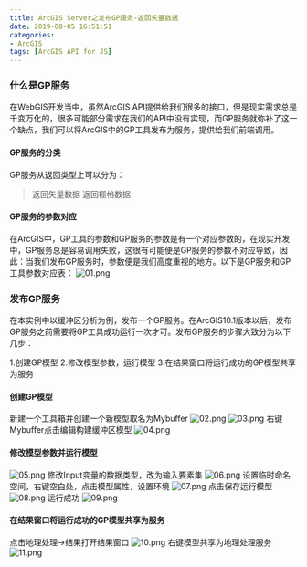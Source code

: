 ```yaml
---
title: ArcGIS Server之发布GP服务-返回矢量数据
date: 2019-08-05 16:51:51
categories:
- ArcGIS
tags: [ArcGIS API for JS]
---
```

### 什么是GP服务
在WebGIS开发当中，虽然ArcGIS API提供给我们很多的接口，但是现实需求总是千变万化的，很多可能部分需求在我们的API中没有实现，而GP服务就弥补了这一个缺点，我们可以将ArcGIS中的GP工具发布为服务，提供给我们前端调用。
#### GP服务的分类
GP服务从返回类型上可以分为：
>返回矢量数据
>返回栅格数据

#### GP服务的参数对应
在ArcGIS中，GP工具的参数和GP服务的参数是有一个对应参数的，在现实开发中，GP服务总是容易调用失败，这很有可能便是GP服务的参数不对应导致，因此：当我们发布GP服务时，参数便是我们高度重视的地方。以下是GP服务和GP工具参数对应表：
![01.png](01.png)
### 发布GP服务
 在本实例中以缓冲区分析为例，发布一个GP服务。在ArcGIS10.1版本以后，发布GP服务之前需要将GP工具成功运行一次才可。发布GP服务的步骤大致分为以下几步：

1.创建GP模型
2.修改模型参数，运行模型
3.在结果窗口将运行成功的GP模型共享为服务
#### 创建GP模型

新建一个工具箱并创建一个新模型取名为Mybuffer
![02.png](02.png)
![03.png](03.png)
右键Mybuffer点击编辑构建缓冲区模型
![04.png](04.png)
#### 修改模型参数并运行模型 
![05.png](05.png)
修改Input变量的数据类型，改为输入要素集
![06.png](06.png)
设置临时命名空间，右键空白处，点击模型属性，设置环境
![07.png](07.png)
点击保存运行模型
![08.png](08.png)
运行成功
![09.png](09.png)
#### 在结果窗口将运行成功的GP模型共享为服务
点击地理处理->结果打开结果窗口
![10.png](10.png)
右键模型共享为地理处理服务
![11.png](11.png)